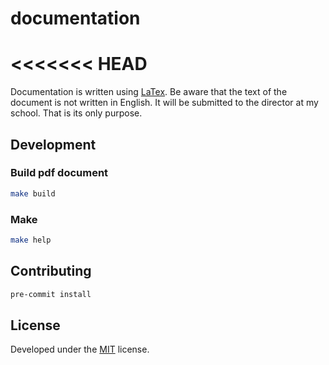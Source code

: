 # documentation
<<<<<<< HEAD
=======

Documentation is written using [LaTex](https://www.latex-project.org/).
Be aware that the text of the document is not written in English.
It will be submitted to the director at my school. 
That is its only purpose.

## Development

### Build pdf document
```sh
make build
```

### Make

```sh
make help
```

## Contributing

```sh
pre-commit install
```

## License

Developed under the [MIT](https://github.com/stegoer/documentation/blob/master/LICENSE) license.
